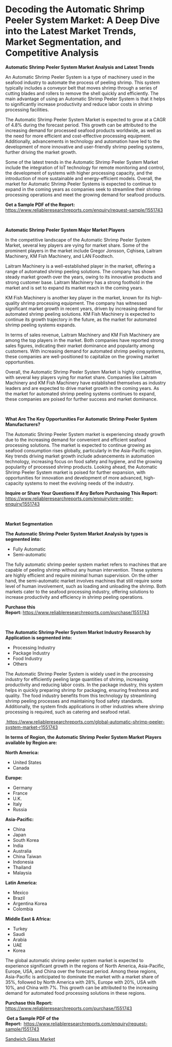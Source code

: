 <p><h1>Decoding the Automatic Shrimp Peeler System Market: A Deep Dive into the Latest Market Trends, Market Segmentation, and Competitive Analysis</h1></p><p><strong>Automatic Shrimp Peeler System Market Analysis and Latest Trends</strong></p>
<p><p>An Automatic Shrimp Peeler System is a type of machinery used in the seafood industry to automate the process of peeling shrimp. This system typically includes a conveyor belt that moves shrimp through a series of cutting blades and rollers to remove the shell quickly and efficiently. The main advantage of using an Automatic Shrimp Peeler System is that it helps to significantly increase productivity and reduce labor costs in shrimp processing facilities.</p><p>The Automatic Shrimp Peeler System Market is expected to grow at a CAGR of 4.8% during the forecast period. This growth can be attributed to the increasing demand for processed seafood products worldwide, as well as the need for more efficient and cost-effective processing equipment. Additionally, advancements in technology and automation have led to the development of more innovative and user-friendly shrimp peeling systems, further driving the market growth.</p><p>Some of the latest trends in the Automatic Shrimp Peeler System Market include the integration of IoT technology for remote monitoring and control, the development of systems with higher processing capacity, and the introduction of more sustainable and energy-efficient models. Overall, the market for Automatic Shrimp Peeler Systems is expected to continue to expand in the coming years as companies seek to streamline their shrimp processing operations and meet the growing demand for seafood products.</p></p>
<p><strong>Get a Sample PDF of the Report:&nbsp;</strong> <a href="https://www.reliableresearchreports.com/enquiry/request-sample/1551743">https://www.reliableresearchreports.com/enquiry/request-sample/1551743</a></p>
<p>&nbsp;</p>
<p><strong>Automatic Shrimp Peeler System Major Market Players</strong></p>
<p><p>In the competitive landscape of the Automatic Shrimp Peeler System Market, several key players are vying for market share. Some of the prominent players in the market include Gregor Jonsson, Cqhisea, Laitram Machinery, KM Fish Machinery, and LAN Foodtech. </p><p>Laitram Machinery is a well-established player in the market, offering a range of automated shrimp peeling solutions. The company has shown steady market growth over the years, owing to its innovative products and strong customer base. Laitram Machinery has a strong foothold in the market and is set to expand its market reach in the coming years.</p><p>KM Fish Machinery is another key player in the market, known for its high-quality shrimp processing equipment. The company has witnessed significant market growth in recent years, driven by increasing demand for automated shrimp peeling solutions. KM Fish Machinery is expected to continue its growth trajectory in the future, as the market for automated shrimp peeling systems expands.</p><p>In terms of sales revenue, Laitram Machinery and KM Fish Machinery are among the top players in the market. Both companies have reported strong sales figures, indicating their market dominance and popularity among customers. With increasing demand for automated shrimp peeling systems, these companies are well-positioned to capitalize on the growing market opportunities.</p><p>Overall, the Automatic Shrimp Peeler System Market is highly competitive, with several key players vying for market share. Companies like Laitram Machinery and KM Fish Machinery have established themselves as industry leaders and are expected to drive market growth in the coming years. As the market for automated shrimp peeling systems continues to expand, these companies are poised for further success and market dominance.</p></p>
<p>&nbsp;</p>
<p><strong>What Are The Key Opportunities For Automatic Shrimp Peeler System Manufacturers?</strong></p>
<p><p>The Automatic Shrimp Peeler System market is experiencing steady growth due to the increasing demand for convenient and efficient seafood processing solutions. The market is expected to continue growing as seafood consumption rises globally, particularly in the Asia-Pacific region. Key trends driving market growth include advancements in automation technology, increasing focus on food safety and hygiene, and the growing popularity of processed shrimp products. Looking ahead, the Automatic Shrimp Peeler System market is poised for further expansion, with opportunities for innovation and development of more advanced, high-capacity systems to meet the evolving needs of the industry.</p></p>
<p><strong>Inquire or Share Your Questions If Any Before Purchasing This Report:</strong> <a href="https://www.reliableresearchreports.com/enquiry/pre-order-enquiry/1551743">https://www.reliableresearchreports.com/enquiry/pre-order-enquiry/1551743</a></p>
<p>&nbsp;</p>
<p><strong>Market Segmentation</strong></p>
<p><strong>The Automatic Shrimp Peeler System Market Analysis by types is segmented into:</strong></p>
<p><ul><li>Fully Automatic</li><li>Semi-automatic</li></ul></p>
<p><p>The fully automatic shrimp peeler system market refers to machines that are capable of peeling shrimp without any human intervention. These systems are highly efficient and require minimal human supervision. On the other hand, the semi-automatic market involves machines that still require some level of human involvement, such as loading and unloading the shrimp. Both markets cater to the seafood processing industry, offering solutions to increase productivity and efficiency in shrimp peeling operations.</p></p>
<p><strong>Purchase this Report:&nbsp;</strong><a href="https://www.reliableresearchreports.com/purchase/1551743">https://www.reliableresearchreports.com/purchase/1551743</a></p>
<p>&nbsp;</p>
<p><strong>The Automatic Shrimp Peeler System Market Industry Research by Application is segmented into:</strong></p>
<p><ul><li>Processing Industry</li><li>Package Industry</li><li>Food Industry</li><li>Others</li></ul></p>
<p><p>The Automatic Shrimp Peeler System is widely used in the processing industry for efficiently peeling large quantities of shrimp, increasing productivity and reducing labor costs. In the package industry, this system helps in quickly preparing shrimp for packaging, ensuring freshness and quality. The food industry benefits from this technology by streamlining shrimp peeling processes and maintaining food safety standards. Additionally, the system finds applications in other industries where shrimp processing is required, such as catering and seafood retail.</p></p>
<p><a href="https://www.reliableresearchreports.com/global-automatic-shrimp-peeler-system-market-r1551743">&nbsp;https://www.reliableresearchreports.com/global-automatic-shrimp-peeler-system-market-r1551743</a></p>
<p><strong>In terms of Region, the Automatic Shrimp Peeler System Market Players available by Region are:</strong></p>
<p>
    <p> <strong> North America: </strong>
        <ul>
            <li>United States</li>
            <li>Canada</li>
        </ul>
        </p> 
    <p> <strong> Europe: </strong>
        <ul>
            <li>Germany</li>
            <li>France</li>
            <li>U.K.</li>
            <li>Italy</li>
            <li>Russia</li>
        </ul>
        </p> 
    <p> <strong> Asia-Pacific: </strong>
        <ul>
            <li>China</li>
            <li>Japan</li>
            <li>South Korea</li>
            <li>India</li>
            <li>Australia</li>
            <li>China Taiwan</li>
            <li>Indonesia</li>
            <li>Thailand</li>
            <li>Malaysia</li>
        </ul>
        </p> 
    <p> <strong> Latin America: </strong>
        <ul>
            <li>Mexico</li>
            <li>Brazil</li>
            <li>Argentina Korea</li>
            <li>Colombia</li>
        </ul>
        </p> 
    <p> <strong> Middle East & Africa: </strong>
        <ul>
            <li>Turkey</li>
            <li>Saudi</li>
            <li>Arabia</li>
            <li>UAE</li>
            <li>Korea</li>
        </ul>
    </p>
    </p>
<p><p>The global automatic shrimp peeler system market is expected to experience significant growth in the regions of North America, Asia-Pacific, Europe, USA, and China over the forecast period. Among these regions, Asia-Pacific is anticipated to dominate the market with a market share of 35%, followed by North America with 28%, Europe with 20%, USA with 10%, and China with 7%. This growth can be attributed to the increasing demand for automated food processing solutions in these regions.</p></p>
<p><strong>Purchase this Report: </strong><a href="https://www.reliableresearchreports.com/purchase/1551743">https://www.reliableresearchreports.com/purchase/1551743</a></p>
<p>&nbsp;<strong>Get a Sample PDF of the Report:&nbsp;&nbsp;</strong><a href="https://www.reliableresearchreports.com/enquiry/request-sample/1551743">https://www.reliableresearchreports.com/enquiry/request-sample/1551743</a></p>
<p><strong></strong></p>
<p><p><a href="https://issuu.com/reportprime-2/docs/sandwich-glass-market-size-2030.pptx">Sandwich Glass Market</a></p></p>